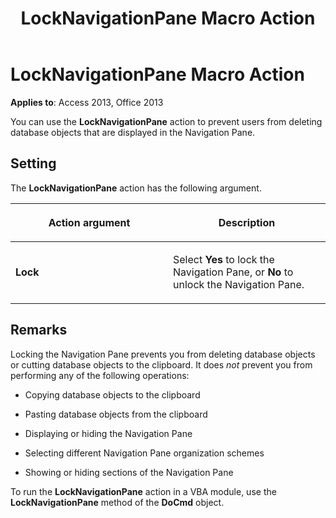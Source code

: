 ﻿---
title: LockNavigationPane Macro Action
TOCTitle: LockNavigationPane Macro Action
ms:assetid: abf7a989-c7cf-3efa-8df4-3c5b075d0e5f
ms:mtpsurl: https://msdn.microsoft.com/library/Ff821487(v=office.15)
ms:contentKeyID: 48546986
ms.date: 09/18/2015
mtps_version: v=office.15
f1_keywords:
- vbaac10.chm172454
f1_categories:
- Office.Version=v15
---

# LockNavigationPane Macro Action


**Applies to**: Access 2013, Office 2013

You can use the **LockNavigationPane** action to prevent users from deleting database objects that are displayed in the Navigation Pane.

## Setting

The **LockNavigationPane** action has the following argument.

<table>
<colgroup>
<col style="width: 50%" />
<col style="width: 50%" />
</colgroup>
<thead>
<tr class="header">
<th><p>Action argument</p></th>
<th><p>Description</p></th>
</tr>
</thead>
<tbody>
<tr class="odd">
<td><p><strong>Lock</strong></p></td>
<td><p>Select <strong>Yes</strong> to lock the Navigation Pane, or <strong>No</strong> to unlock the Navigation Pane.</p></td>
</tr>
</tbody>
</table>


## Remarks

Locking the Navigation Pane prevents you from deleting database objects or cutting database objects to the clipboard. It does *not* prevent you from performing any of the following operations:

  - Copying database objects to the clipboard

  - Pasting database objects from the clipboard

  - Displaying or hiding the Navigation Pane

  - Selecting different Navigation Pane organization schemes

  - Showing or hiding sections of the Navigation Pane

To run the **LockNavigationPane** action in a VBA module, use the **LockNavigationPane** method of the **DoCmd** object.

